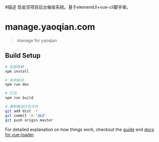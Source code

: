 #描述
  现金贷项目后台催收系统。基于elementUI+vue-cli脚手架。

# manage.yaoqian.com

> manage for yaoqian

## Build Setup

``` bash
# 安装依赖
npm install

# 本地启动
npm run dev

# 打包
npm run build

# 强制推送打包文件
git add dist -f
git commit -m '描述'
git push origin master

```

For detailed explanation on how things work, checkout the [guide](http://vuejs-templates.github.io/webpack/) and [docs for vue-loader](http://vuejs.github.io/vue-loader).
